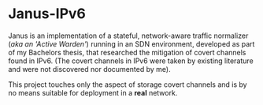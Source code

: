 # Janus-IPv6

Janus is an implementation of a stateful, network-aware traffic normalizer (*aka an 'Active Warden'*) running in an SDN environment, 
developed as part of my Bachelors thesis, that researched the mitigation of covert channels found in IPv6. (The covert channels in
IPv6 were taken by existing literature and were not discovered nor documented by me).

This project touches only the aspect of storage covert channels and is by no means suitable for deployment in a **real** network.
